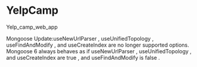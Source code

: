 # YelpCamp
 Yelp_camp_web_app

Mongoose Update:useNewUrlParser , useUnifiedTopology , useFindAndModify , and useCreateIndex are no longer supported options. Mongoose 6 always behaves as if useNewUrlParser , useUnifiedTopology , and useCreateIndex are true , and useFindAndModify is false .
